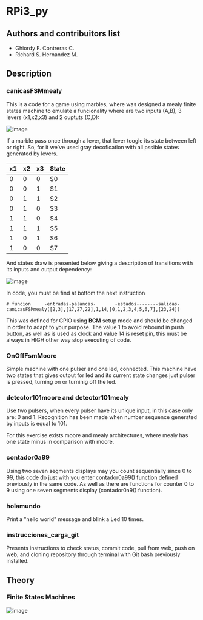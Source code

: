 # RPi3_py
## Authors and contribuitors list

- Ghiordy F. Contreras C.
- Richard S. Hernandez M.

## Description

### canicasFSMmealy

This is a code for a game using marbles, where was designed a mealy finite states machine to emulate a funcionality where are two inputs (A,B), 3 levers (x1,x2,x3) and 2 ouptuts (C,D):

![image](https://drive.google.com/uc?export=view&id=1jNuFCxFOvz5kiBU0TzZb_0oPyRX45XRx)

If a marble pass once through a lever, that lever toogle its state between left or right. So, for it we've used gray decofication with all pssible states generated by levers.


| x1 | x2 | x3 | State |
|----|----|----|-------|
| 0 | 0 | 0 | S0 |
| 0 | 0 | 1 | S1 |
| 0 | 1 | 1 | S2 |
| 0 | 1 | 0 | S3 |
| 1 | 1 | 0 | S4 |
| 1 | 1 | 1 | S5 |
| 1 | 0 | 1 | S6 |
| 1 | 0 | 0 | S7 |

And states draw is presented below giving a description of transitions with its inputs and output dependency:

![image](https://drive.google.com/uc?export=view&id=1gbYlqLAhXxkNE_v9SXMLen4N2-kGVOMo)

In code, you must be find at bottom the next instruction
```
# funcion     -entradas-palancas-       -estados--------salidas-
canicasFSMmealy([2,3],[17,27,22],1,14,[0,1,2,3,4,5,6,7],[23,24])
```
This was defined for GPIO using **BCM** setup mode and should be changed in order to adapt to your purpose. The value 1 to avoid rebound in push button, as well as is used as clock and value 14 is reset pin, this must be always in HIGH other way stop executing of code.

### OnOffFsmMoore

Simple machine with one pulser and one led, connected. This machine have two states that gives output for led and its current state changes just pulser is pressed, turning on or turninig off the led.

### detector101moore and detector101mealy

Use two pulsers, when every pulser have its unique input, in this case only are: 0 and 1. Recognition has been made when number sequence generated by inputs is equal to 101.

For this exercise exists moore and mealy architectures, where mealy has one state minus in comparison with moore.

### contador0a99

Using two seven segments displays may you count sequentially since 0 to 99, this code do just with you enter contador0a99() function defined previously in the same code. As well as there are functions for counter 0 to 9 using one seven segments display (contador0a9() function).

### holamundo

Print a "hello world" message and blink a Led 10 times.

### instrucciones_carga_git

Presents instructions to check status, commit code, pull from web, push on web, and cloning repository through terminal with Git bash previously installed.


## Theory

### Finite States Machines

![image](https://drive.google.com/uc?export=view&id=1p4bQQLuW036G44Ue-blih0MEKAimV49w)

